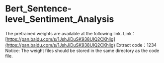 # Bert_Sentence-level_Sentiment_Analysis

The pretrained weights are available at the following link. 
Link：[https://pan.baidu.com/s/1JshJiDuSK938UIQ2CKhlig](https://pan.baidu.com/s/1JshJiDuSK938UIQ2CKhlig) 
Extract code：1234
Notice: The weight files should be stored in the same directory as the code file.
